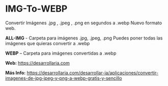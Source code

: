 # IMG-To-WEBP
Convertir Imágenes .jpg , .jpeg , .png en segundos a .webp Nuevo formato web.

**ALL-IMG** - Carpeta para imágenes .jpg, .jpeg, .png Puedes poner todas las imágenes que quieras convertir a .webp

**WEBP** – Carpeta para imágenes convertidas a .webp

**Web:** https://desarrollaria.com

**Más Info:** https://desarrollaria.com/desarrollar-ia/aplicaciones/convertir-imagenes-de-jpg-jpeg-y-png-a-webp-gratis-y-sencillo
